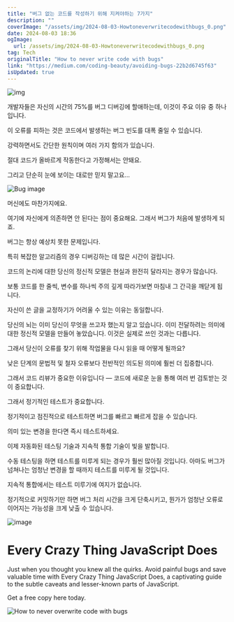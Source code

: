 ```yaml
---
title: "버그 없는 코드를 작성하기 위해 지켜야하는 7가지"
description: ""
coverImage: "/assets/img/2024-08-03-Howtoneverwritecodewithbugs_0.png"
date: 2024-08-03 18:36
ogImage: 
  url: /assets/img/2024-08-03-Howtoneverwritecodewithbugs_0.png
tag: Tech
originalTitle: "How to never write code with bugs"
link: "https://medium.com/coding-beauty/avoiding-bugs-22b2d6745f63"
isUpdated: true
---
```







![img](/assets/img/2024-08-03-Howtoneverwritecodewithbugs_0.png)

개발자들은 자신의 시간의 75%를 버그 디버깅에 할애하는데, 이것이 주요 이유 중 하나입니다.

이 오류를 피하는 것은 코드에서 발생하는 버그 빈도를 대폭 줄일 수 있습니다.

강력하면서도 간단한 원칙이며 여러 가지 함의가 있습니다.


<div class="content-ad"></div>

절대 코드가 올바르게 작동한다고 가정해서는 안돼요. 

그리고 단순히 눈에 보이는 대로만 믿지 말고요...

![Bug image](/assets/img/2024-08-03-Howtoneverwritecodewithbugs_1.png)

머신에도 마찬가지에요.

여기에 자신에게 의존하면 안 된다는 점이 중요해요. 그래서 버그가 처음에 발생하게 되죠.

<div class="content-ad"></div>

버그는 항상 예상치 못한 문제입니다.

특히 복잡한 알고리즘의 경우 디버깅하는 데 많은 시간이 걸립니다.

코드의 논리에 대한 당신의 정신적 모델은 현실과 완전히 달라지는 경우가 많습니다.

보통 코드를 한 줄씩, 변수를 하나씩 주의 깊게 따라가보면 마침내 그 간극을 깨닫게 됩니다.

<div class="content-ad"></div>

자신이 쓴 글을 교정하기가 어려울 수 있는 이유는 동일합니다.

당신의 뇌는 이미 당신이 무엇을 쓰고자 했는지 알고 있습니다. 이미 전달하려는 의미에 대한 정신적 모델을 만들어 놓았습니다. 이것은 실제로 쓰인 것과는 다릅니다.

그래서 당신이 오류를 찾기 위해 작업물을 다시 읽을 때 어떻게 될까요?

낮은 단계의 문법적 및 철자 오류보다 전반적인 의도된 의미에 훨씬 더 집중합니다.

<div class="content-ad"></div>

그래서 코드 리뷰가 중요한 이유입니다 — 코드에 새로운 눈을 통해 여러 번 검토받는 것이 중요합니다.

그래서 정기적인 테스트가 중요합니다.

정기적이고 점진적으로 테스트하면 버그를 빠르고 빠르게 잡을 수 있습니다.

의미 있는 변경을 한다면 즉시 테스트하세요.

<div class="content-ad"></div>

이제 자동화된 테스팅 기술과 지속적 통합 기술이 빛을 발합니다.  

수동 테스팅을 하면 테스트를 미루게 되는 경우가 훨씬 많아질 것입니다. 아마도 버그가 넘쳐나는 엄청난 변경을 할 때까지 테스트를 미루게 될 것입니다.

지속적 통합에서는 테스트 미루기에 여지가 없습니다.

정기적으로 커밋하기만 하면 버그 처리 시간을 크게 단축시키고, 뭔가가 엄청난 오류로 이어지는 가능성을 크게 낮출 수 있습니다.

<div class="content-ad"></div>


![image](/assets/img/2024-08-03-Howtoneverwritecodewithbugs_2.png)

# Every Crazy Thing JavaScript Does

Just when you thought you knew all the quirks. Avoid painful bugs and save valuable time with Every Crazy Thing JavaScript Does, a captivating guide to the subtle caveats and lesser-known parts of JavaScript.

Get a free copy here today.


<div class="content-ad"></div>


![How to never overwrite code with bugs](/assets/img/2024-08-03-Howtoneverwritecodewithbugs_3.png)
